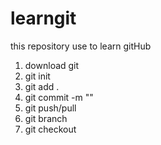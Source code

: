 # learngit
this repository use to learn gitHub
1. download git
2. git init
3. git add .
4. git commit -m ""
5. git push/pull
6. git branch
7. git checkout <namebranch>
   
